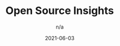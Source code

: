 ---
author: n/a
date: 2021-06-03
eleventyExcludeFromCollections: true
layout: post.njk
publisher: googleoss
tags:
  - service
  - open-source
  - dependencies
  - security
  - licensing
target_url: https://deps.dev/
title: Open Source Insights
---